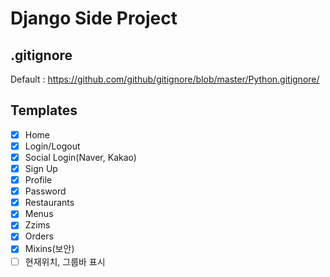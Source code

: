 # Django Side Project

## .gitignore

Default : https://github.com/github/gitignore/blob/master/Python.gitignore/

## Templates

- [x] Home
- [x] Login/Logout
- [x] Social Login(Naver, Kakao)
- [x] Sign Up
- [x] Profile
- [x] Password
- [x] Restaurants
- [x] Menus
- [x] Zzims
- [x] Orders
- [x] Mixins(보안)
- [ ] 현재위치, 그룹바 표시
